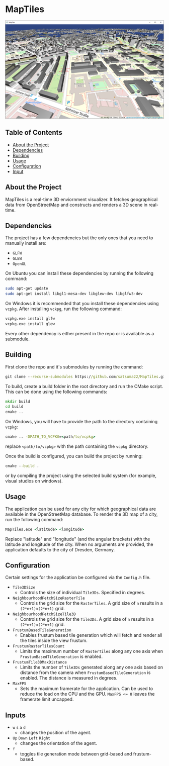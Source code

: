 # MapTiles
![Example Image](maptiles_screenshot.png)

## Table of Contents
- [About the Project](#about-the-project)
- [Dependencies](#dependencies)
- [Building](#building)
- [Usage](#usage)
- [Configuration](#configuration)
- [Input](#input)

## About the Project
MapTiles is a real-time 3D enviornment visualizer. It fetches geographical data from OpenStreetMap and constructs and renders a 3D scene in real-time.

## Dependencies
The project has a few dependencies but the only ones that you need to manually install are:
* `GLFW`
* `GLEW`
* `OpenGL`

On Ubuntu you can install these dependencies by running the following command:
```bash
sudo apt-get update
sudo apt-get install libgl1-mesa-dev libglew-dev libglfw3-dev
```
On Windows it is recommended that you install these dependencies using `vcpkg`. After installing `vckpg`, run the following command:
```cmd
vcpkg.exe install glfw
vcpkg.exe install glew
```

Every other dependency is either present in the repo or is available as a submodule.

## Building
First clone the repo and it's submodules by running the command:
```cmd
git clone --recurse-submodules https://github.com/satsuma22/MapTiles.git
```
To build, create a build folder in the root directory and run the CMake script. This can be done using the following commands:
```cmd
mkdir build
cd build
cmake ..
```
On Windows, you will have to provide the path to the directory containing `vcpkg`:
```cmd
cmake .. -DPATH_TO_VCPKG=<path/to/vcpkg>
```
replace `<path/to/vcpkg>` with the path containing the `vcpkg` directory.

Once the build is configured, you can build the project by running:
```cmd
cmake --build .
```
or by compiling the project using the selected build system (for example, visual studios on windows).

## Usage
The application can be used for any city for which geographical data are available in the OpenStreetMap database. To render the 3D map of a city, run the following command:
```cmd
MapTiles.exe <latitude> <longitude>
```
Replace "latitude" and "longitude" (and the angular brackets) with the latitude and longitude of the city. When no arguments are provided, the application defaults to the city of Dresden, Germany.

## Configuration
Certain settings for the application be configured via the `Config.h` file.
* `Tile3DSize`
  * Controls the size of individual `Tile3Ds`. Specified in degrees.
* `NeighbourhoodFetchSizeRasterTile`
  * Controls the grid size for the `RasterTiles`. A grid size of `n` results in a `(2*n+1)x(2*n+1)` grid.
* `NeighbourhoodFetchSizeTile3D`
  * Controls the grid size for the `Tile3Ds`. A grid size of `n` results in a `(2*n+1)x(2*n+1)` grid.
* `FrustumBasedTileGeneration`
  * Enables frustum based tile generation which will fetch and render all the tiles inside the view frustum.
* `FrustumRasterTilesCount`
  * Limits the maximum number of `RasterTiles` along any one axis when `FrustumBasedTileGeneration` is enabled.
* `FrustumTile3DMaxDistance`
  * Limits the number of `Tile3Ds` generated along any one axis based on distance from the camera when `FrustumBasedTileGeneration` is enabled. The distance is measured in degrees.
* `MaxFPS`
  * Sets the maximum framerate for the application. Can be used to reduce the load on the CPU and the GPU. `MaxFPS <= 0` leaves the framerate limit uncapped.

## Inputs
* `w` `s` `a` `d`
  * changes the position of the agent.
* `Up` `Down` `Left` `Right`
  * changes the orientation of the agent.
* `f`
  * toggles tile generation mode between grid-based and frustum-based.  
